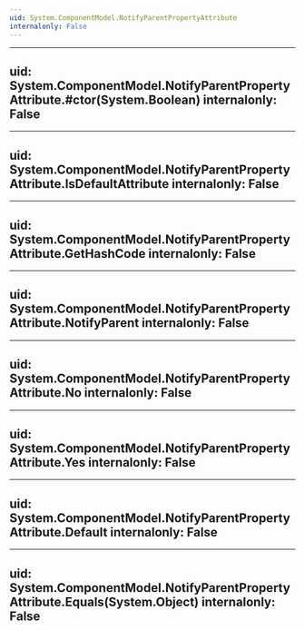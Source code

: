 ```yaml
---
uid: System.ComponentModel.NotifyParentPropertyAttribute
internalonly: False
---
```


---
uid: System.ComponentModel.NotifyParentPropertyAttribute.#ctor(System.Boolean)
internalonly: False
---

---
uid: System.ComponentModel.NotifyParentPropertyAttribute.IsDefaultAttribute
internalonly: False
---

---
uid: System.ComponentModel.NotifyParentPropertyAttribute.GetHashCode
internalonly: False
---

---
uid: System.ComponentModel.NotifyParentPropertyAttribute.NotifyParent
internalonly: False
---

---
uid: System.ComponentModel.NotifyParentPropertyAttribute.No
internalonly: False
---

---
uid: System.ComponentModel.NotifyParentPropertyAttribute.Yes
internalonly: False
---

---
uid: System.ComponentModel.NotifyParentPropertyAttribute.Default
internalonly: False
---

---
uid: System.ComponentModel.NotifyParentPropertyAttribute.Equals(System.Object)
internalonly: False
---
